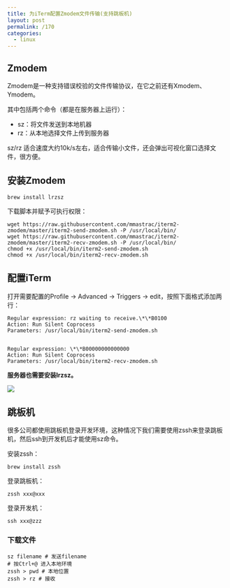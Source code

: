 ```yaml
---
title: 为iTerm配置Zmodem文件传输(支持跳板机)
layout: post
permalink: /170
categories:
  - linux
---
```

## Zmodem

Zmodem是一种支持错误校验的文件传输协议，在它之前还有Xmodem、Ymodem。

其中包括两个命令（都是在服务器上运行）：

- sz：将文件发送到本地机器
- rz：从本地选择文件上传到服务器

sz/rz 适合速度大约10k/s左右，适合传输小文件，还会弹出可视化窗口选择文件，很方便。

## 安装Zmodem

`brew install lrzsz`

下载脚本并赋予可执行权限：

```shell
wget https://raw.githubusercontent.com/mmastrac/iterm2-zmodem/master/iterm2-send-zmodem.sh -P /usr/local/bin/
wget https://raw.githubusercontent.com/mmastrac/iterm2-zmodem/master/iterm2-recv-zmodem.sh -P /usr/local/bin/
chmod +x /usr/local/bin/iterm2-send-zmodem.sh
chmod +x /usr/local/bin/iterm2-recv-zmodem.sh
```

## 配置iTerm

打开需要配置的Profile -> Advanced -> Triggers -> edit，按照下面格式添加两行：

```shell
Regular expression: rz waiting to receive.\*\*B0100 
Action: Run Silent Coprocess 
Parameters: /usr/local/bin/iterm2-send-zmodem.sh

  
Regular expression: \*\*B00000000000000 
Action: Run Silent Coprocess 
Parameters: /usr/local/bin/iterm2-recv-zmodem.sh
```

**服务器也需要安装lrzsz。**

![](https://ws2.sinaimg.cn/large/9cd77f2ejw1f90vsyd9rdj20na0audgz.jpg)

## 跳板机

很多公司都使用跳板机登录开发环境，这种情况下我们需要使用zssh来登录跳板机，然后ssh到开发机后才能使用sz命令。

安装zssh：

`brew install zssh`

登录跳板机：

`zssh xxx@xxx`

登录开发机：

`ssh xxx@zzz`

### 下载文件

```shell
sz filename # 发送filename
# 按Ctrl+@ 进入本地环境
zssh > pwd # 本地位置
zssh > rz # 接收
```





